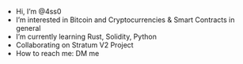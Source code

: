 - Hi, I’m @4ss0
- I’m interested in Bitcoin and Cryptocurrencies & Smart Contracts in general
- I’m currently learning Rust, Solidity, Python
- Collaborating on Stratum V2 Project
- How to reach me: DM me

<!---
4ss0/4ss0 is a ✨ special ✨ repository because its `README.md` (this file) appears on your GitHub profile.
You can click the Preview link to take a look at your changes.
--->
